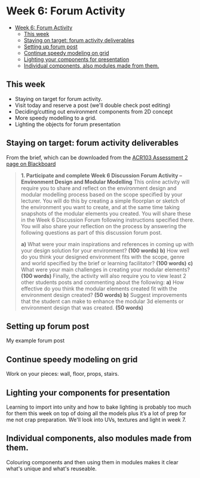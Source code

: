 # Week 6: Forum Activity


<!-- @import "[TOC]" {cmd="toc" depthFrom=1 depthTo=2 orderedList=false} -->

<!-- code_chunk_output -->

- [Week 6: Forum Activity](#week-6-forum-activity)
  - [This week](#this-week)
  - [Staying on target: forum activity deliverables](#staying-on-target-forum-activity-deliverables)
  - [Setting up forum post](#setting-up-forum-post)
  - [Continue speedy modeling on grid](#continue-speedy-modeling-on-grid)
  - [Lighting your components for presentation](#lighting-your-components-for-presentation)
  - [Individual components, also modules made from them.](#individual-components-also-modules-made-from-them)

<!-- /code_chunk_output -->


## This week

* Staying on target for forum activity.
* Visit today and reserve a post (we'll double check post editing)
* Deciding/cutting out environment components from 2D concept
* More speedy modelling to a grid.
* Lighting the objects for forum presentation


## Staying on target: forum activity deliverables

From the brief, which can be downloaded from the [ACR103 Assessment 2 page on Blackboard](https://laureate-au.blackboard.com/webapps/blackboard/content/listContentEditable.jsp?content_id=_8008776_1&course_id=_75841_1)

>**1. Participate and complete Week 6 Discussion Forum Activity – Environment Design and Modular Modelling**
>This online activity will require you to share and reflect on the environment design and modular modelling process based on the scope specified by your lecturer. You will do this by creating a simple floorplan or sketch of the environment you want to create, and at the same time taking snapshots of the modular elements you created. You will share these in the Week 6 Discussion Forum following instructions specified there. You will also share your reflection on the process by answering the following questions as part of this discussion forum post.
>
>**a)** What were your main inspirations and references in coming up with your design solution for your environment? **(100 words)**
>**b)** How well do you think your designed environment fits with the scope, genre and world specified by the brief or learning facilitator? **(100 words)**
>**c)** What were your main challenges in creating your modular elements? **(100 words)**
>Finally, the activity will also require you to view least 2 other students posts and commenting about the following:
>**a)** How effective do you think the modular elements created fit with the environment design created? **(50 words)**
>**b)** Suggest improvements that the student can make to enhance the modular 3d elements or environment design that was created. **(50 words)**

## Setting up forum post

My example forum post



## Continue speedy modeling on grid

Work on your pieces: wall, floor, props, stairs.



## Lighting your components for presentation

Learning to import into unity and how to bake lighting is probably too much for them this week on top of doing all the models plus it’s a lot of prep for me not crap preparation. We'll look into UVs, textures and light in week 7.

## Individual components, also modules made from them.

Colouring components and then using them in modules makes it clear what's unique and what's reuseable.


